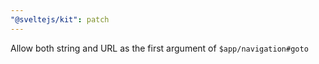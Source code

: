 ```yaml
---
"@sveltejs/kit": patch
---
```


Allow both string and URL as the first argument of `$app/navigation#goto`

